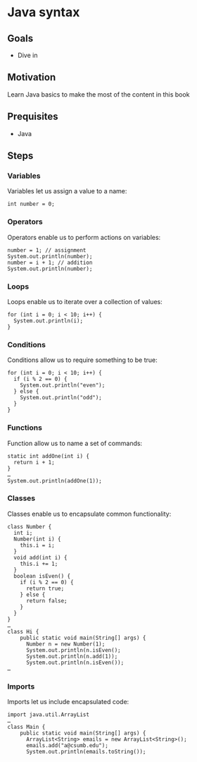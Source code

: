 # Java syntax

## Goals

* Dive in

## Motivation

Learn Java basics to make the most of the content in this book

## Prequisites

* Java

## Steps

### Variables

Variables let us assign a value to a name:

```
int number = 0;
```

### Operators

Operators enable us to perform actions on variables:

```
number = 1; // assignment
System.out.println(number);
number = i + 1; // addition
System.out.println(number);
```

### Loops

Loops enable us to iterate over a collection of values:

```
for (int i = 0; i < 10; i++) {
  System.out.println(i);
}
```

### Conditions

Conditions allow us to require something to be true:

```
for (int i = 0; i < 10; i++) {
  if (i % 2 == 0) {
    System.out.println("even");  
  } else {
    System.out.println("odd");  
  }
}
```

### Functions 

Function allow us to name a set of commands:

```
static int addOne(int i) {
  return i + 1;
}
… 
System.out.println(addOne(1));
```

### Classes

Classes enable us to encapsulate common functionality:

```
class Number {
  int i;
  Number(int i) {
    this.i = i;
  }
  void add(int i) {
    this.i += 1;
  }
  boolean isEven() {
    if (i % 2 == 0) {
      return true;
    } else {
      return false;
    }
  }
}
… 
class Hi {
    public static void main(String[] args) {
      Number n = new Number(1);
      System.out.println(n.isEven();
      System.out.println(n.add(1));
      System.out.println(n.isEven());
… 
```

### Imports

Imports let us include encapsulated code:

```
import java.util.ArrayList
… 
class Main {
    public static void main(String[] args) {
      ArrayList<String> emails = new ArrayList<String>();
      emails.add("a@csumb.edu");
      System.out.println(emails.toString());
```
